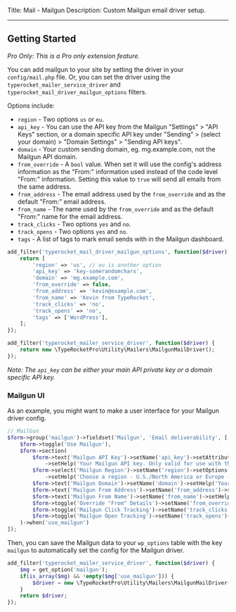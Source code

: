 Title: Mail - Mailgun
Description: Custom Mailgun email driver setup.

---

## Getting Started

*Pro Only: This is a Pro only extension feature.*

You can add mailgun to your site by setting the driver in your `config/mail.php` file. Or, you can set the driver using the `typerocket_mailer_service_driver` and `typerocket_mail_driver_mailgun_options` filters.

Options include:

- `region` - Two options `us` or `eu`.
- `api_key` - You can use the API key from the Mailgun "Settings" > "API Keys" section, or a domain specific API key under "Sending" > (select your domain) > "Domain Settings" > "Sending API keys".
- `domain` - Your custom sending domain, eg. mg.example.com, not the Mailgun API domain.
- `from_override` - A `bool` value. When set it will use the config's address information as the "From:" information used instead of the code level "From:" information. Setting this value to `true` will send all emails from the same address.
- `from_address` - The email address used by the `from_override` and as the default "From:" email address.
- `from_name` - The name used by the `from_override` and as the default "From:" name for the email address.
- `track_clicks` - Two options `yes` and `no`.
- `track_opens` - Two options `yes` and `no`.
- `tags` - A list of tags to mark email sends with in the Mailgun dashboard.

```php
add_filter('typerocket_mail_driver_mailgun_options', function($driver) {
    return [
        'region' => 'us', // eu is another option
        'api_key' => 'key-somerandomchars',
        'domain' => 'mg.example.com',
        'from_override' => false,
        'from_address' => 'kevin@example.com',
        'from_name' => 'Kevin from TypeRocket',
        'track_clicks' => 'no',
        'track_opens' => 'no',
        'tags' => ['WordPress'],
    ];
});

add_filter('typerocket_mailer_service_driver', function($driver) {
    return new \TypeRocketPro\Utility\Mailers\MailgunMailDriver();
});
```

*Note: The `api_key` can be either your main API private key or a domain specific API key.*

### Mailgun UI

As an example, you might want to make a user interface for your Mailgun driver config.

```php
// MailGun
$form->group('mailgun')->fieldset('Mailgun', 'Email deliverability', [
    $form->toggle('Use Mailgun'),
    $form->section(
        $form->text('Mailgun API Key')->setName('api_key')->setAttribute('autocomplete', 'new-password')
            ->setHelp('Your Mailgun API key. Only valid for use with the API.'),
        $form->select('Mailgun Region')->setName('region')->setOptions(['U.S./North America' => 'us', 'Europe' => 'eu'])
            ->setHelp('Choose a region - U.S./North America or Europe - from which to send email, and to store your customer data. Please note that your sending domain must be set up in whichever region you choose.'),
        $form->text('Mailgun Domain')->setName('domain')->setHelp('Your Mailgun Domain Name.'),
        $form->text('Mailgun From Address')->setName('from_address')->setHelp('It is recommended that the @mydomain portion matches your Mailgun sending domain.'),
        $form->text('Mailgun From Name')->setName('from_name')->setHelp('The "User Name" part of the sender information ("Excited User <user@samples.mailgun.org>").'),
        $form->toggle('Override "From" Details')->setName('from_override')->setText('Send all mail from the above address.'),
        $form->toggle('Mailgun Click Tracking')->setName('track_clicks')->setText('If enabled, Mailgun will track links.'),
        $form->toggle('Mailgun Open Tracking')->setName('track_opens')->setText('If enabled, HTML messages will include an open tracking beacon.'),
    )->when('use_mailgun')
]);
```

Then, you can save the Mailgun data to your `wp_options` table with the key `mailgun` to automatically set the config for the Mailgun driver.

```php
add_filter('typerocket_mailer_service_driver', function($driver) {
    $mg = get_option('mailgun');
    if(is_array($mg) && !empty($mg['use_mailgun'])) {
        $driver = new \TypeRocketPro\Utility\Mailers\MailgunMailDriver();
    }
    return $driver;
});
```